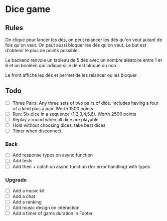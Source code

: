 # Dice game

## Rules

On clique pour lancer les dés, on peut relancer les dés qu'on veut autant de fois qu'on veut. On peut aussi bloquer les dés qu'on veut. Le but est d'obtenir le plus de points possible.

Le backend renvoie un tableau de 5 dés avec un nombre aléatoire entre 1 et 6 et un booléen qui indique si le dé est bloqué ou non.

Le front affiche les dés et permet de les relancer ou les bloquer.

## Todo

- [ ] Three Pairs: Any three sets of two pairs of dice. Includes having a four of a kind plus a pair. Worth 1500 points
- [ ] Run: Six dice in a sequence (1,2,3,4,5,6). Worth 2500 points
- [ ] Replay a round when all dice are playable
- [ ] Hold without choosing dices, take best dices
- [ ] Timer when disconnect

### Back

- [ ] Add response types on async function
- [ ] Add tests
- [ ] Add then + catch on async function (for error handling) with types

### Upgrade

- [ ] Add a music kit
- [ ] Add a chat
- [ ] Add a ranking
- [ ] Add music design on interaction
- [ ] Add a timer of game duration in Footer
